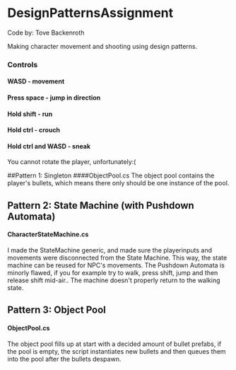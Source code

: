 # DesignPatternsAssignment
Code by: Tove Backenroth

Making character movement and shooting using design patterns.

### Controls
#### WASD - movement
#### Press space - jump in direction
#### Hold shift - run
#### Hold ctrl - crouch
#### Hold ctrl and WASD - sneak
You cannot rotate the player, unfortunately:(

##Pattern 1: Singleton
####ObjectPool.cs
The object pool contains the player's bullets, which means there only 
should be one instance of the pool.

## Pattern 2: State Machine (with Pushdown Automata)
#### CharacterStateMachine.cs
I made the StateMachine generic, and made sure the playerinputs 
and movements were disconnected from the State Machine. 
This way, the state machine can be reused for NPC's movements. The 
Pushdown Automata is minorly flawed, if you for example try to walk, 
press shift, jump and then release shift mid-air.. The machine doesn't
properly return to the walking state.

## Pattern 3: Object Pool
#### ObjectPool.cs
The object pool fills up at start with a decided amount of bullet prefabs,
if the pool is empty, the script instantiates new bullets and then queues 
them into the pool after the bullets despawn.